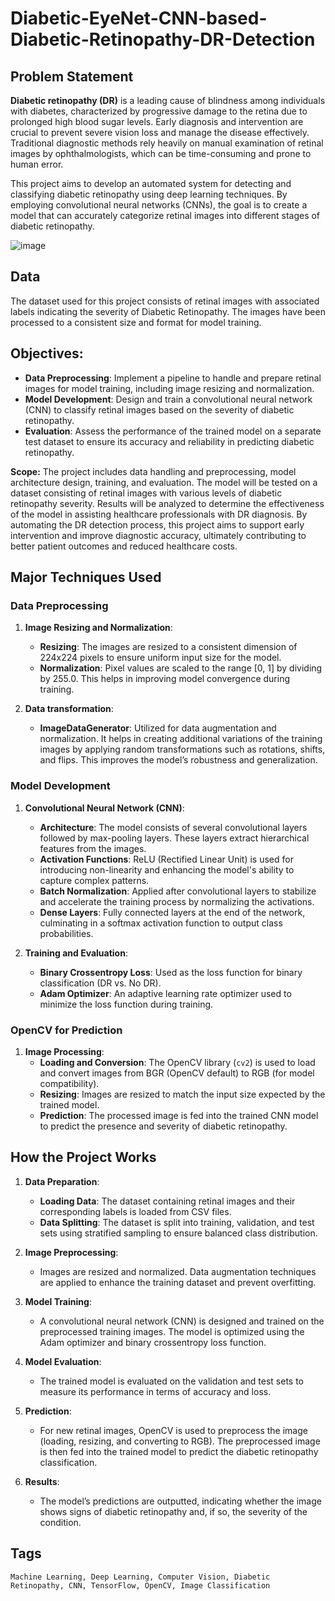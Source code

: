 # Diabetic-EyeNet-CNN-based-Diabetic-Retinopathy-DR-Detection


## Problem Statement

**Diabetic retinopathy (DR)** is a leading cause of blindness among individuals with diabetes, characterized by progressive damage to the retina due to prolonged high blood sugar levels. Early diagnosis and intervention are crucial to prevent severe vision loss and manage the disease effectively. Traditional diagnostic methods rely heavily on manual examination of retinal images by ophthalmologists, which can be time-consuming and prone to human error.

This project aims to develop an automated system for detecting and classifying diabetic retinopathy using deep learning techniques. By employing convolutional neural networks (CNNs), the goal is to create a model that can accurately categorize retinal images into different stages of diabetic retinopathy.

![image](https://github.com/user-attachments/assets/312fd2f5-8172-40ca-b64b-0b2da85afe83)



## Data

The dataset used for this project consists of retinal images with associated labels indicating the severity of Diabetic Retinopathy. The images have been processed to a consistent size and format for model training.

## Objectives:
* **Data Preprocessing**: Implement a pipeline to handle and prepare retinal images for model training, including image resizing and normalization.
* **Model Development**: Design and train a convolutional neural network (CNN) to classify retinal images based on the severity of diabetic retinopathy.
* **Evaluation**: Assess the performance of the trained model on a separate test dataset to ensure its accuracy and reliability in predicting diabetic retinopathy.
  
**Scope:**
The project includes data handling and preprocessing, model architecture design, training, and evaluation.
The model will be tested on a dataset consisting of retinal images with various levels of diabetic retinopathy severity.
Results will be analyzed to determine the effectiveness of the model in assisting healthcare professionals with DR diagnosis.
By automating the DR detection process, this project aims to support early intervention and improve diagnostic accuracy, ultimately contributing to better patient outcomes and reduced healthcare costs.


## Major Techniques Used

### Data Preprocessing
1. **Image Resizing and Normalization**:
   - **Resizing**: The images are resized to a consistent dimension of 224x224 pixels to ensure uniform input size for the model.
   - **Normalization**: Pixel values are scaled to the range [0, 1] by dividing by 255.0. This helps in improving model convergence during training.

2. **Data transformation**:
   - **ImageDataGenerator**: Utilized for data augmentation and normalization. It helps in creating additional variations of the training images by applying random transformations such as rotations, shifts, and flips. This improves the model’s robustness and generalization.

### Model Development
1. **Convolutional Neural Network (CNN)**:
   - **Architecture**: The model consists of several convolutional layers followed by max-pooling layers. These layers extract hierarchical features from the images.
   - **Activation Functions**: ReLU (Rectified Linear Unit) is used for introducing non-linearity and enhancing the model's ability to capture complex patterns.
   - **Batch Normalization**: Applied after convolutional layers to stabilize and accelerate the training process by normalizing the activations.
   - **Dense Layers**: Fully connected layers at the end of the network, culminating in a softmax activation function to output class probabilities.

2. **Training and Evaluation**:
   - **Binary Crossentropy Loss**: Used as the loss function for binary classification (DR vs. No DR).
   - **Adam Optimizer**: An adaptive learning rate optimizer used to minimize the loss function during training.

### OpenCV for Prediction
1. **Image Processing**:
   - **Loading and Conversion**: The OpenCV library (`cv2`) is used to load and convert images from BGR (OpenCV default) to RGB (for model compatibility).
   - **Resizing**: Images are resized to match the input size expected by the trained model.
   - **Prediction**: The processed image is fed into the trained CNN model to predict the presence and severity of diabetic retinopathy.

## How the Project Works

1. **Data Preparation**:
   - **Loading Data**: The dataset containing retinal images and their corresponding labels is loaded from CSV files.
   - **Data Splitting**: The dataset is split into training, validation, and test sets using stratified sampling to ensure balanced class distribution.

2. **Image Preprocessing**:
   - Images are resized and normalized. Data augmentation techniques are applied to enhance the training dataset and prevent overfitting.

3. **Model Training**:
   - A convolutional neural network (CNN) is designed and trained on the preprocessed training images. The model is optimized using the Adam optimizer and binary crossentropy loss function.

4. **Model Evaluation**:
   - The trained model is evaluated on the validation and test sets to measure its performance in terms of accuracy and loss.

5. **Prediction**:
   - For new retinal images, OpenCV is used to preprocess the image (loading, resizing, and converting to RGB). The preprocessed image is then fed into the trained model to predict the diabetic retinopathy classification.

6. **Results**:
   - The model’s predictions are outputted, indicating whether the image shows signs of diabetic retinopathy and, if so, the severity of the condition.

## Tags

```tags
Machine Learning, Deep Learning, Computer Vision, Diabetic Retinopathy, CNN, TensorFlow, OpenCV, Image Classification

